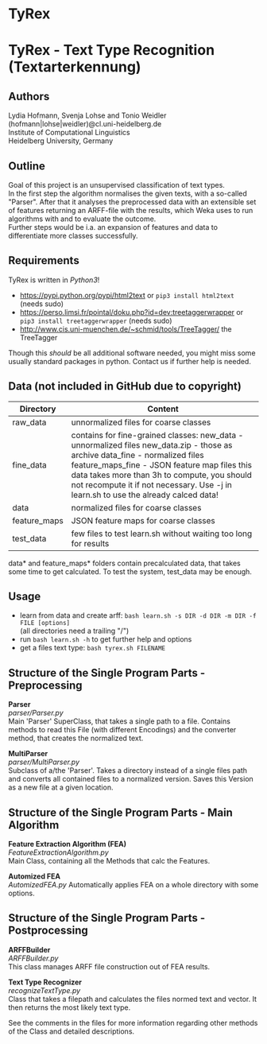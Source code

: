 # TyRex
TyRex - Text Type Recognition (Textarterkennung)
========================================================================

Authors
-------
Lydia Hofmann, Svenja Lohse and Tonio Weidler  
(hofmann|lohse|weidler)@cl.uni-heidelberg.de  
Institute of Computational Linguistics  
Heidelberg University, Germany  

Outline  
----
Goal of this project is an unsupervised classification of text types.  
In the first step the algorithm normalises the given texts, with a so-called "Parser". After that it analyses the preprocessed data with an extensible set of features returning an ARFF-file with the results, which Weka uses to run algorithms with and to evaluate the outcome.  
Further steps would be i.a. an expansion of features and data to differentiate more classes successfully.   

Requirements  
------------
TyRex is written in *Python3*!  
  - https://pypi.python.org/pypi/html2text or ```pip3 install html2text``` (needs sudo)  
  - https://perso.limsi.fr/pointal/doku.php?id=dev:treetaggerwrapper or ```pip3 install treetaggerwrapper``` (needs sudo)  
  - http://www.cis.uni-muenchen.de/~schmid/tools/TreeTagger/ the TreeTagger  

Though this *should* be all additional software needed, you might miss some usually standard packages in python.
Contact us if further help is needed.

Data (not included in GitHub due to copyright)
-----

| Directory    | Content                                                                                                                                                                                                                                                                                                              |
|--------------|----------------------------------------------------------------------------------------------------------------------------------------------------------------------------------------------------------------------------------------------------------------------------------------------------------------------|
| raw_data     | unnormalized files for coarse classes                                                                                                                                                                                                                                                                                |
| fine_data    | contains for fine-grained classes:  new_data - unnormalized files new_data.zip - those as archive data_fine - normalized files feature_maps_fine - JSON feature map files  this data takes more than 3h to compute, you should not recompute it if not necessary. Use -j in learn.sh to use the already calced data! |
| data         | normalized files for coarse classes                                                                                                                                                                                                                                                                                  |
| feature_maps | JSON feature maps for coarse classes                                                                                                                                                                                                                                                                                 |
| test_data    | few files to test learn.sh without waiting too long for results                                                                                                                                                                                                                                                      |

data* and feature_maps* folders contain precalculated data, that takes some time to get calculated. To test the system, test_data may be enough.

Usage  
-----  
  * learn from data and create arff: ```bash learn.sh -s DIR -d DIR -m DIR -f FILE [options]```  
    (all directories need a trailing "/")
  * run ```bash learn.sh -h``` to get further help and options
  * get a files text type: ```bash tyrex.sh FILENAME```

Structure of the Single Program Parts - Preprocessing  
---------------------------------------------------------------
**Parser**    
*parser/Parser.py*  
Main 'Parser' SuperClass, that takes a single path to a file. Contains methods to read this File (with different Encodings) and the converter method, that creates the normalized text.

**MultiParser**    
*parser/MultiParser.py*  
Subclass of a/the 'Parser'. Takes a directory instead of a single files path and converts all contained files to a normalized version. Saves this Version as a new file at a given location.

Structure of the Single Program Parts - Main Algorithm  
----------------------------------------------------------------
**Feature Extraction Algorithm (FEA)**  
*FeatureExtractionAlgorithm.py*  
Main Class, containing all the Methods that calc the Features.

**Automized FEA**  
*AutomizedFEA.py*
Automatically applies FEA on a whole directory with some options.  

Structure of the Single Program Parts - Postprocessing  
----------------------------------------------------------------
**ARFFBuilder**  
*ARFFBuilder.py*  
This class manages ARFF file construction out of FEA results.

**Text Type Recognizer**  
*recognizeTextType.py*  
Class that takes a filepath and calculates the files normed text and vector.
It then returns the most likely text type.

See the comments in the files for more information regarding other methods of the Class and detailed descriptions.  
